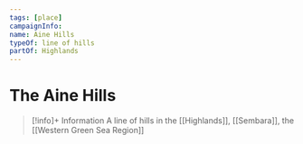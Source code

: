 ```yaml
---
tags: [place]
campaignInfo:
name: Aine Hills
typeOf: line of hills
partOf: Highlands
---
```

# The Aine Hills
>[!info]+ Information
> A line of hills in the [[Highlands]], [[Sembara]], the [[Western Green Sea Region]]


